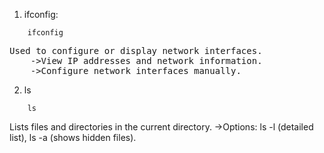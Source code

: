 1. ifconfig:
```
    ifconfig
```
<pre>
Used to configure or display network interfaces.
    ->View IP addresses and network information.
    ->Configure network interfaces manually.
</pre>

2. ls
```
    ls
```
Lists files and directories in the current directory.
    ->Options: ls -l (detailed list), ls -a (shows hidden files).
